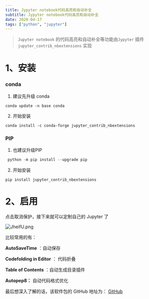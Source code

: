 ```yaml
---
title: Jypyter notebook代码高亮和自动补全
subtitle: Jypyter notebook代码高亮和自动补全
date: 2020-04-17
tags: ["python", "jupyter"]
---
```



>  `Jupyter notebook` 的代码高亮和自动补全等功能由`Jypyter` 插件`jupyter_contrib_nbextensions` 实现

# 1、安装 

### conda 

1. 建议先升级 conda

```shell
conda update -n base conda
```

2. 开始安装

```shell
conda install -c conda-forge jupyter_contrib_nbextensions
```

###  PIP

1. 也建议升级PIP

```python
 python -m pip install --upgrade pip
```

2. 开始安装

```shell
pip install jupyter_contrib_nbextensions
```


# 2、启用

点击取消保护，接下来就可以定制自己的 Jupyter 了

![JheifU.png](https://s1.ax1x.com/2020/04/27/JheifU.png)

比较常用的有：

**AutoSaveTime**  ：自动保存

**Codefolding in Editor** ： 代码折叠

**Table of Contents** ：自动生成目录插件

**Autopep8：** 自动代码格式优化



最后想深入了解的话，该软件包的 GitHub 地址为： [GitHub](https://github.com/ipython-contrib/jupyter_contrib_nbextensions)